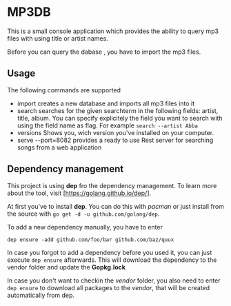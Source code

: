 # MP3DB

This is a small console application which provides the ability to query mp3 files with using title
or artist names.

Before you can query the dabase , you have to import the mp3 files.

## Usage

The following commands are supported

- import <directory> creates a new database and imports all mp3 files into it
- search <searchterm> searches for the given searchterm in the following fields: artist, title,
  album. You can specify explicitely the field you want to search with using the field name as flag.
  For example `search --artist Abba`
- versions Shows you, wich version you've installed on your computer.
- serve --port=8082 provides a ready to use Rest server for searching songs from a web application

## Dependency management

This project is using **dep** fro the dependency management. To learn more about the tool, visit
[https://golang.github.io/dep/].

At first you've to install **dep**. You can do this with *pacman* or just install from the source
with `go get -d -u github.com/golang/dep`.

To add a new dependency manually, you have to enter 

```
dep ensure -add github.com/foo/bar github.com/baz/quux
```

In case you forgot to add a dependency before you used it, you can just execute `dep ensure`
afterwards. This will download the dependency to the vendor folder and update the **Gopkg.lock**

In case you don't want to checkin the *vendor* folder, you also need to enter `dep ensure` to download
all packages to the *vendor*, that will be created automatically from dep.

